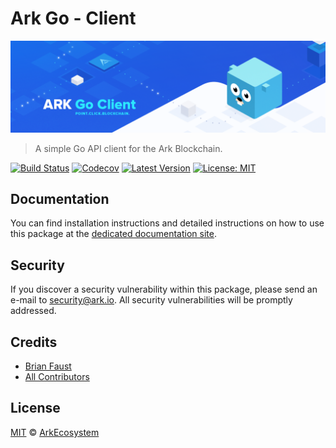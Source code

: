 # Ark Go - Client

<p align="center">
	<img src="https://github.com/ArkEcosystem/go-client/blob/master/banner.png" />
</p>

> A simple Go API client for the Ark Blockchain.

[![Build Status](https://badgen.now.sh/travis/ArkEcosystem/go-client)](https://travis-ci.org/ArkEcosystem/go-client)
[![Codecov](https://badgen.now.sh/codecov/c/github/arkecosystem/go-client)](https://codecov.io/gh/arkecosystem/go-client)
[![Latest Version](https://badgen.now.sh/github/release/ArkEcosystem/go-client)](https://github.com/ArkEcosystem/go-client/releases)
[![License: MIT](https://badgen.now.sh/badge/license/MIT/green)](https://opensource.org/licenses/MIT)

## Documentation

You can find installation instructions and detailed instructions on how to use this package at the [dedicated documentation site](https://docs.ark.io/api/sdk/clients/go.html).

## Security

If you discover a security vulnerability within this package, please send an e-mail to security@ark.io. All security vulnerabilities will be promptly addressed.

## Credits

- [Brian Faust](https://github.com/faustbrian)
- [All Contributors](../../../../contributors)

## License

[MIT](LICENSE) © [ArkEcosystem](https://ark.io)

